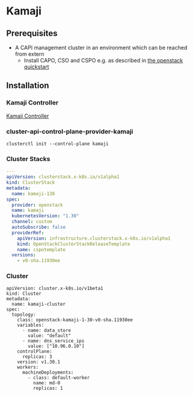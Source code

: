 # Kamaji

## Prerequisites

- A CAPI management cluster in an environment which can be reached from extern
  - Install CAPO, CSO and CSPO e.g. as described in [the openstack quickstart](./quickstart.md)

## Installation

### Kamaji Controller

[Kamaji Controller](https://kamaji.clastix.io/getting-started/#install-kamaji-controller)

### cluster-api-control-plane-provider-kamaji

`clusterctl init --control-plane kamaji`

### Cluster Stacks

```yaml
---
apiVersion: clusterstack.x-k8s.io/v1alpha1
kind: ClusterStack
metadata:
  name: kamaji-130
spec:
  provider: openstack
  name: kamaji
  kubernetesVersion: "1.30"
  channel: custom
  autoSubscribe: false
  providerRef:
    apiVersion: infrastructure.clusterstack.x-k8s.io/v1alpha1
    kind: OpenStackClusterStackReleaseTemplate
    name: cspotemplate
  versions:
    - v0-sha.11930ee
```

### Cluster

```
apiVersion: cluster.x-k8s.io/v1beta1
kind: Cluster
metadata:
  name: kamaji-cluster
spec:
  topology:
    class: openstack-kamaji-1-30-v0-sha.11930ee
    variables:
      - name: data_store
        value: "default"
      - name: dns_service_ips
        value: ["10.96.0.10"]
    controlPlane:
      replicas: 3
    version: v1.30.1
    workers:
      machineDeployments:
        - class: default-worker
          name: md-0
          replicas: 1
```
